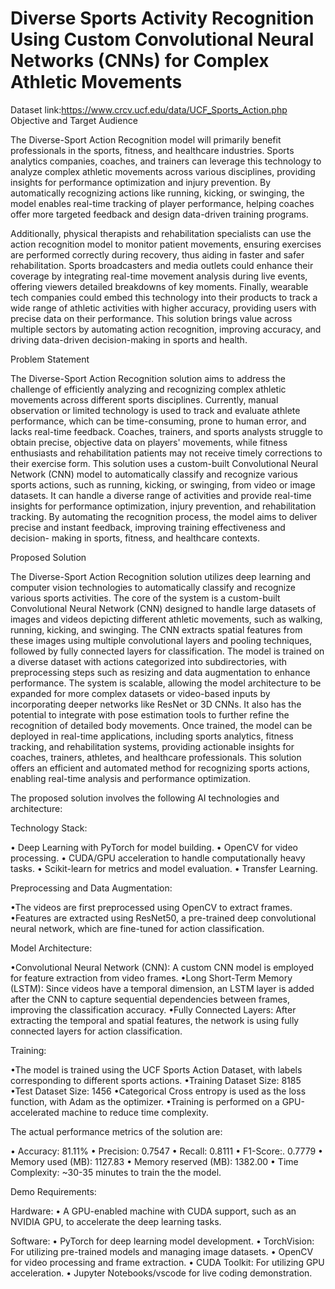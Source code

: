 # Diverse Sports Activity Recognition Using Custom Convolutional Neural Networks (CNNs) for Complex Athletic Movements
Dataset link:https://www.crcv.ucf.edu/data/UCF_Sports_Action.php
Objective and Target Audience

  The Diverse-Sport Action Recognition model will primarily benefit professionals in the sports, fitness, and
healthcare industries. Sports analytics companies, coaches, and trainers can leverage this technology to analyze
complex athletic movements across various disciplines, providing insights for performance optimization and injury
prevention. By automatically recognizing actions like running, kicking, or swinging, the model enables real-time
tracking of player performance, helping coaches offer more targeted feedback and design data-driven training
programs.

  Additionally, physical therapists and rehabilitation specialists can use the action recognition model to monitor
patient movements, ensuring exercises are performed correctly during recovery, thus aiding in faster and safer
rehabilitation. Sports broadcasters and media outlets could enhance their coverage by integrating real-time
movement analysis during live events, offering viewers detailed breakdowns of key moments. Finally, wearable tech
companies could embed this technology into their products to track a wide range of athletic activities with higher
accuracy, providing users with precise data on their performance. This solution brings value across multiple sectors
by automating action recognition, improving accuracy, and driving data-driven decision-making in sports and
health.

Problem Statement

  The Diverse-Sport Action Recognition solution aims to address the challenge of efficiently analyzing
and recognizing complex athletic movements across different sports disciplines. Currently, manual
observation or limited technology is used to track and evaluate athlete performance, which can be
time-consuming, prone to human error, and lacks real-time feedback. Coaches, trainers, and sports
analysts struggle to obtain precise, objective data on players' movements, while fitness enthusiasts
and rehabilitation patients may not receive timely corrections to their exercise form.
This solution uses a custom-built Convolutional Neural Network (CNN) model to automatically classify
and recognize various sports actions, such as running, kicking, or swinging, from video or image
datasets. It can handle a diverse range of activities and provide real-time insights for performance
optimization, injury prevention, and rehabilitation tracking. By automating the recognition process, the
model aims to deliver precise and instant feedback, improving training effectiveness and decision-
making in sports, fitness, and healthcare contexts.

Proposed Solution

The Diverse-Sport Action Recognition solution utilizes deep learning and computer vision technologies to
automatically classify and recognize various sports activities. The core of the system is a custom-built
Convolutional Neural Network (CNN) designed to handle large datasets of images and videos depicting different
athletic movements, such as walking, running, kicking, and swinging. The CNN extracts spatial features from these
images using multiple convolutional layers and pooling techniques, followed by fully connected layers for
classification. The model is trained on a diverse dataset with actions categorized into subdirectories, with
preprocessing steps such as resizing and data augmentation to enhance performance.
The system is scalable, allowing the model architecture to be expanded for more complex datasets or video-based
inputs by incorporating deeper networks like ResNet or 3D CNNs. It also has the potential to integrate with pose
estimation tools to further refine the recognition of detailed body movements. Once trained, the model can be
deployed in real-time applications, including sports analytics, fitness tracking, and rehabilitation systems,
providing actionable insights for coaches, trainers, athletes, and healthcare professionals. This solution offers an
efficient and automated method for recognizing sports actions, enabling real-time analysis and performance
optimization.

The proposed solution involves the following AI technologies and architecture:

 Technology Stack:
 
  • Deep Learning with PyTorch for model building.
  • OpenCV for video processing.
  • CUDA/GPU acceleration to handle computationally heavy tasks.
  • Scikit-learn for metrics and model evaluation.
  • Transfer Learning.
  
 Preprocessing and Data Augmentation:
 
  •The videos are first preprocessed using OpenCV to extract frames.
  •Features are extracted using ResNet50, a pre-trained deep convolutional neural network, which are
   fine-tuned for action classification.

 Model Architecture:
 
  •Convolutional Neural Network (CNN): A custom CNN model is employed for feature extraction from
   video frames.
  •Long Short-Term Memory (LSTM): Since videos have a temporal dimension, an LSTM layer is added
   after the CNN to capture sequential dependencies between frames, improving the classification
   accuracy.
  •Fully Connected Layers: After extracting the temporal and spatial features, the network is using fully
   connected layers for action classification.
  
Training:

  •The model is trained using the UCF Sports Action Dataset, with labels corresponding to different
   sports actions.
  •Training Dataset Size: 8185
  •Test Dataset Size: 1456
  •Categorical Cross entropy is used as the loss function, with Adam as the optimizer.
  •Training is performed on a GPU-accelerated machine to reduce time complexity.

The actual performance metrics of the solution are:

• Accuracy: 81.11%
• Precision: 0.7547
• Recall: 0.8111
• F1-Score:. 0.7779
• Memory used (MB): 1127.83
• Memory reserved (MB): 1382.00
• Time Complexity: ~30-35 minutes to train the the model.

Demo Requirements:

Hardware:
  • A GPU-enabled machine with CUDA support, such as an NVIDIA GPU, to accelerate the deep
    learning tasks.
    
Software:
  • PyTorch for deep learning model development.
  • TorchVision: For utilizing pre-trained models and managing image datasets.
  • OpenCV for video processing and frame extraction.
  • CUDA Toolkit: For utilizing GPU acceleration.
  • Jupyter Notebooks/vscode for live coding demonstration.

